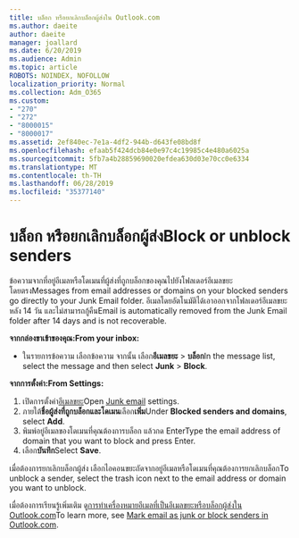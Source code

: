 ```yaml
---
title: บล็อก หรือยกเลิกบล็อกผู้ส่งใน Outlook.com
ms.author: daeite
author: daeite
manager: joallard
ms.date: 6/20/2019
ms.audience: Admin
ms.topic: article
ROBOTS: NOINDEX, NOFOLLOW
localization_priority: Normal
ms.collection: Adm_O365
ms.custom:
- "270"
- "272"
- "8000015"
- "8000017"
ms.assetid: 2ef840ec-7e1a-4df2-944b-d643fe08bd8f
ms.openlocfilehash: efaab5f424dcb84e0e97c4c19985c4e480a6025a
ms.sourcegitcommit: 5fb7a4b28859690020efdea630d03e70cc0e6334
ms.translationtype: MT
ms.contentlocale: th-TH
ms.lasthandoff: 06/28/2019
ms.locfileid: "35377140"
---
```

# <a name="block-or-unblock-senders"></a><span data-ttu-id="deff0-102">บล็อก หรือยกเลิกบล็อกผู้ส่ง</span><span class="sxs-lookup"><span data-stu-id="deff0-102">Block or unblock senders</span></span>

<span data-ttu-id="deff0-103">ข้อความจากที่อยู่อีเมลหรือโดเมนที่ผู้ส่งที่ถูกบล็อกของคุณไปยังโฟลเดอร์อีเมลขยะโดยตรง</span><span class="sxs-lookup"><span data-stu-id="deff0-103">Messages from email addresses or domains on your blocked senders go directly to your Junk Email folder.</span></span> <span data-ttu-id="deff0-104">อีเมลโดยอัตโนมัติได้เอาออกจากโฟลเดอร์อีเมลขยะหลัง 14 วัน และไม่สามารถกู้คืน</span><span class="sxs-lookup"><span data-stu-id="deff0-104">Email is automatically removed from the Junk Email folder after 14 days and is not recoverable.</span></span>

<span data-ttu-id="deff0-105">**จากกล่องขาเข้าของคุณ:**</span><span class="sxs-lookup"><span data-stu-id="deff0-105">**From your inbox:**</span></span>

- <span data-ttu-id="deff0-106">ในรายการข้อความ เลือกข้อความ จากนั้น เลือก**อีเมลขยะ** > **บล็อก**</span><span class="sxs-lookup"><span data-stu-id="deff0-106">In the message list, select the message and then select **Junk** > **Block**.</span></span>

<span data-ttu-id="deff0-107">**จากการตั้งค่า:**</span><span class="sxs-lookup"><span data-stu-id="deff0-107">**From Settings:**</span></span>

1. <span data-ttu-id="deff0-108">เปิดการตั้งค่า[อีเมลขยะ](https://outlook.live.com/mail/options/mail/junkEmail)</span><span class="sxs-lookup"><span data-stu-id="deff0-108">Open [Junk email](https://outlook.live.com/mail/options/mail/junkEmail) settings.</span></span>
2. <span data-ttu-id="deff0-109">ภายใต้**ชื่อผู้ส่งที่ถูกบล็อกและโดเมน**เลือก**เพิ่ม**</span><span class="sxs-lookup"><span data-stu-id="deff0-109">Under **Blocked senders and domains**, select **Add**.</span></span>
3. <span data-ttu-id="deff0-110">พิมพ์อยู่อีเมลของโดเมนที่คุณต้องการบล็อก แล้วกด Enter</span><span class="sxs-lookup"><span data-stu-id="deff0-110">Type the email address of domain that you want to block and press Enter.</span></span>
4. <span data-ttu-id="deff0-111">เลือก**บันทึก**</span><span class="sxs-lookup"><span data-stu-id="deff0-111">Select **Save**.</span></span>

<span data-ttu-id="deff0-112">เมื่อต้องการยกเลิกบล็อกผู้ส่ง เลือกไอคอนขยะถัดจากอยู่อีเมลหรือโดเมนที่คุณต้องการยกเลิกบล็อก</span><span class="sxs-lookup"><span data-stu-id="deff0-112">To unblock a sender, select the trash icon next to the email address or domain you want to unblock.</span></span>

<span data-ttu-id="deff0-113">เมื่อต้องการเรียนรู้เพิ่มเติม ดู[การทำเครื่องหมายอีเมลที่เป็นอีเมลขยะหรือบล็อกผู้ส่งใน Outlook.com](https://support.office.com/article/a3ece97b-82f8-4a5e-9ac3-e92fa6427ae4?wt.mc_id=Office_Outlook_com_Alchemy)</span><span class="sxs-lookup"><span data-stu-id="deff0-113">To learn more, see [Mark email as junk or block senders in Outlook.com](https://support.office.com/article/a3ece97b-82f8-4a5e-9ac3-e92fa6427ae4?wt.mc_id=Office_Outlook_com_Alchemy).</span></span>